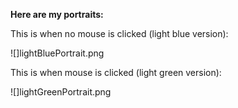 **Here are my portraits:**

This is when no mouse is clicked (light blue version):

![]lightBluePortrait.png


This is when mouse is clicked (light green version):

![]lightGreenPortrait.png
